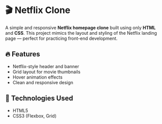 # 🎬 Netflix Clone

A simple and responsive **Netflix homepage clone** built using only **HTML** and **CSS**. This project mimics the layout and styling of the Netflix landing page — perfect for practicing front-end development.

## 🔥 Features

- Netflix-style header and banner
- Grid layout for movie thumbnails
- Hover animation effects
- Clean and responsive design


## 📁 Technologies Used

- HTML5
- CSS3 (Flexbox, Grid)


